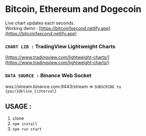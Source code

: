 # Bitcoin, Ethereum and Dogecoin
Live chart updates each seconds.\
Working demo : [https://bitcoin1second.netlify.app](https://bitcoin1second.netlify.app)


### `CHART LIB :` TradingView Lightweight Charts
[https://www.tradingview.com/lightweight-charts/](https://www.tradingview.com/lightweight-charts/)

### `DATA SOURCE :` Binance Web Socket
wss://stream.binance.com:9443/stream => `SUBSCRIBE to {pair}@kline_{interval}`

## USAGE : 
1. clone
2. `npm install`
3. `npm run start`
